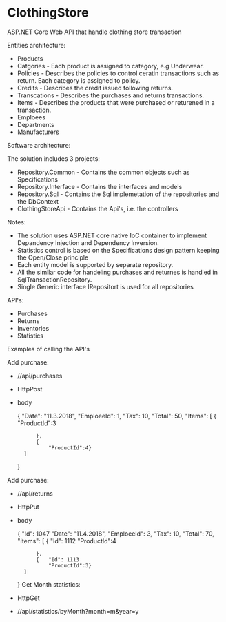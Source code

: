 # ClothingStore

ASP.NET Core Web API that handle clothing store transaction

Entities architecture:

- Products
- Catgories - Each product is assigned to category, e.g Underwear.
- Policies - Describes the policies to control ceratin transactions such as return. Each category is assigned to policy.
- Credits - Describes the credit issued following returns.
- Transcations - Describes the purchases and returns transactions.
- Items - Describes the products that were purchased or returened in a transaction.
- Emploees
- Departments
- Manufacturers

Software architecture:

The solution includes 3 projects:

- Repository.Common - Contains the common objects such as Specifications
- Repository.Interface - Contains the interfaces and models
- Repository.Sql - Contains the Sql implemetation of the repositories and the DbContext
- ClothingStoreApi - Contains the Api's, i.e. the controllers

Notes:

- The solution uses ASP.NET core native IoC container to implement Depandency Injection and Dependency Inversion.
- Statistics control is based on the Specifications design pattern keeping the Open/Close principle
- Each entity model is supported by separate repository.
- All the similar code for handeling purchases and returnes is handled in SqlTransactionRepository.
- Single Generic interface IRepositort<T> is used for all repositories


API's:

- Purchases
- Returns
- Inventories
- Statistics

Examples of calling the API's

Add purchase:

- //api/purchases

- HttpPost
- body

	{
		"Date": "11.3.2018",
		"EmploeeId": 1,
		"Tax": 10,
		"Total": 50,
		"Items": 
		[
			{	
				"ProductId":3
				
			},
			{	
				"ProductId":4}
		]
	
	
	}

Add purchase:

- //api/returns

- HttpPut
- body

	{	"Id": 1047
		"Date": "11.4.2018",
		"EmploeeId": 3,
		"Tax": 10,
		"Total": 70,
		"Items": 
		[
			{	"Id": 1112
				"ProductId":4
				
			},
			{	"Id": 1113
				"ProductId":3}
		]
	
	
	}
Get Month statistics:

- HttpGet
- //api/statistics/byMonth?month=m&year=y

